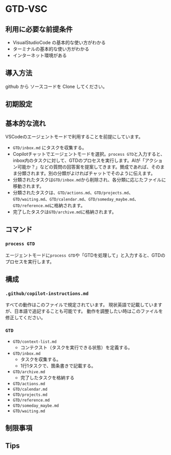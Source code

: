 # GTD-VSC

## 利用に必要な前提条件

- VisualStudioCode の基本的な使い方がわかる
- ターミナルの基本的な使い方がわかる
- インターネット環境がある

## 導入方法

github から ソースコードを Clone してください。

## 初期設定


## 基本的な流れ

VSCodeのエージェントモードで利用することを前提にしています。

- `GTD/inbox.md` にタスクを収集する。
- Copilotチャットでエージェントモードを選択。`process GTD`と入力すると、inbox内のタスクに対して、GTDのプロセスを実行します。AIが「アクション可能か？」などの質問の回答案を提案してきます。賛成であれば、そのまま分類されます。別の分類がよければチャットでそのように伝えます。
- 分類されたタスクは`GTD/inbox.md`から削除され、各分類に応じたファイルに移動されます。
- 分類されたタスクは、`GTD/actions.md`、`GTD/projects.md`、`GTD/waiting.md`、`GTD/calendar.md`、`GTD/someday_maybe.md`、`GTD/reference.md`に格納されます。
- 完了したタスクは`GTD/archive.md`に格納されます。

## コマンド

### `process GTD`

エージェントモードに`process GTD`や「GTDを処理して」と入力すると、GTDのプロセスを実行します。

## 構成

### `.github/copilot-instructions.md`

すべての動作はこのファイルで規定されています。
現状英語で記載していますが、日本語で追記することも可能です。
動作を調整したい時はこのファイルを修正してください。

### `GTD`

- `GTD/context-list.md`
  - コンテクスト（タスクを実行できる状態）を定義する。
- `GTD/inbox.md`
  - タスクを収集する。
  - 1行1タスクで、箇条書きで記載する。
- `GTD/archive.md`
  - 完了したタスクを格納する
- `GTD/actions.md`
- `GTD/calendar.md`
- `GTD/projects.md`
- `GTD/reference.md`
- `GTD/someday_maybe.md`
- `GTD/waiting.md`

## 制限事項


## Tips

